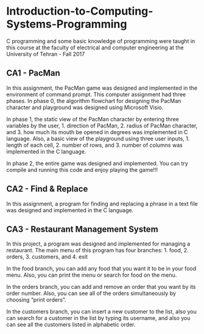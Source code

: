# Introduction-to-Computing-Systems-Programming
C programming and some basic knowledge of programming were taught in this course at the faculty of electrical and computer engineering at the University of Tehran - Fall 2017

## CA1 - PacMan
In this assignment, the PacMan game was designed and implemented in the environment of command prompt. This computer assignment had three phases. 
In phase 0, the algorithm flowchart for designing the PacMan character and playground was designed using Microsoft Visio.

In phase 1, the static view of the PacMan character by entering three variables by the user, 1. direction of PacMan, 2. radius of PacMan character, and 3. how much its mouth be opened in degrees was implemented in C language. Also, a basic view of the playground using three user inputs, 1. length of each cell, 2. number of rows, and 3. number of columns was implemented in the C language.

In phase 2, the entire game was designed and implemented. You can try compile and running this code and enjoy playing the game!!!

## CA2 - Find & Replace
In this assignment, a program for finding and replacing a phrase in a text file was designed and implemented in the C language.

## CA3 - Restaurant Management System
In this project, a program was designed and implemented for managing a restaurant. The main menu of this program has four branches: 1. food, 2. orders, 3. customers, and 4. exit

In the food branch, you can add any food that you want it to be in your food menu. Also, you can print the menu or search for food on the menu.

In the orders branch, you can add and remove an order that you want by its order number. Also, you can see all of the orders simultaneously by choosing “print orders”.

In the customers branch, you can insert a new customer to the list, also you can search for a customer in the list by typing its username, and also you can see all the customers listed in alphabetic order.
